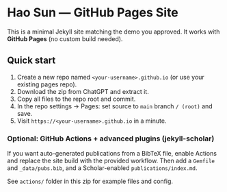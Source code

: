 # Hao Sun — GitHub Pages Site

This is a minimal Jekyll site matching the demo you approved. It works with **GitHub Pages** (no custom build needed).

## Quick start

1. Create a new repo named `<your-username>.github.io` (or use your existing pages repo).
2. Download the zip from ChatGPT and extract it.
3. Copy all files to the repo root and commit.
4. In the repo settings → Pages: set source to `main` branch `/ (root)` and save.
5. Visit `https://<your-username>.github.io` in a minute.

### Optional: GitHub Actions + advanced plugins (jekyll-scholar)

If you want auto-generated publications from a BibTeX file, enable Actions and replace the site build with the provided workflow. Then add a `Gemfile` and `_data/pubs.bib`, and a Scholar-enabled `publications/index.md`.

See `actions/` folder in this zip for example files and config.
